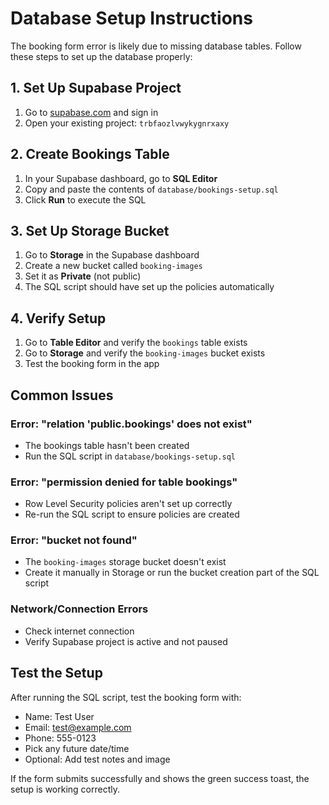 # Database Setup Instructions

The booking form error is likely due to missing database tables. Follow these steps to set up the database properly:

## 1. Set Up Supabase Project
1. Go to [supabase.com](https://supabase.com) and sign in
2. Open your existing project: `trbfaozlvwykygnrxaxy`

## 2. Create Bookings Table
1. In your Supabase dashboard, go to **SQL Editor**
2. Copy and paste the contents of `database/bookings-setup.sql`
3. Click **Run** to execute the SQL

## 3. Set Up Storage Bucket
1. Go to **Storage** in the Supabase dashboard
2. Create a new bucket called `booking-images`
3. Set it as **Private** (not public)
4. The SQL script should have set up the policies automatically

## 4. Verify Setup
1. Go to **Table Editor** and verify the `bookings` table exists
2. Go to **Storage** and verify the `booking-images` bucket exists
3. Test the booking form in the app

## Common Issues

### Error: "relation 'public.bookings' does not exist"
- The bookings table hasn't been created
- Run the SQL script in `database/bookings-setup.sql`

### Error: "permission denied for table bookings"
- Row Level Security policies aren't set up correctly
- Re-run the SQL script to ensure policies are created

### Error: "bucket not found"
- The `booking-images` storage bucket doesn't exist
- Create it manually in Storage or run the bucket creation part of the SQL script

### Network/Connection Errors
- Check internet connection
- Verify Supabase project is active and not paused

## Test the Setup
After running the SQL script, test the booking form with:
- Name: Test User
- Email: test@example.com  
- Phone: 555-0123
- Pick any future date/time
- Optional: Add test notes and image

If the form submits successfully and shows the green success toast, the setup is working correctly.
